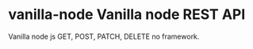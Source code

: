 # vanilla-node Vanilla node REST API
Vanilla node js GET, POST, PATCH, DELETE no framework.

<!-- https://www.section.io/engineering-education/a-raw-nodejs-rest-api-without-frameworks-such-as-express/ -->
